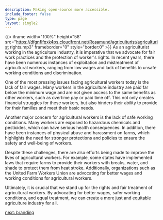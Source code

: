 ```yaml
---
description: Making open-source more accessible.
include_footer: false
type: page
layout: single2
---
```



{{< iframe width="100%" height="58" src="https://dfgnflfqxk4ps.cloudfront.net/Rosamund/agriculturist/agriculturist rights.mp3" frameborder="0" style="border:0" >}}
As an agriculturist working in the agriculture industry, it is imperative that we advocate for fair work practices and the protection of worker's rights. In recent years, there have been numerous instances of exploitation and mistreatment of agricultural workers, ranging from low wages and lack of benefits to unsafe working conditions and discrimination.

One of the most pressing issues facing agricultural workers today is the lack of fair wages. Many workers in the agriculture industry are paid far below the minimum wage and are not given access to the same benefits as other workers, such as overtime pay or paid time off. This not only creates financial struggles for these workers, but also hinders their ability to provide for their families and meet their basic needs.

Another major concern for agricultural workers is the lack of safe working conditions. Many workers are exposed to hazardous chemicals and pesticides, which can have serious health consequences. In addition, there have been instances of physical abuse and harassment on farms, which highlights the need for stronger protections and policies to ensure the safety and well-being of workers.

Despite these challenges, there are also efforts being made to improve the lives of agricultural workers. For example, some states have implemented laws that require farms to provide their workers with breaks, water, and shade to protect them from heat stroke. Additionally, organizations such as the United Farm Workers Union are advocating for better wages and working conditions for agricultural workers.

Ultimately, it is crucial that we stand up for the rights and fair treatment of agricultural workers. By advocating for better wages, safer working conditions, and equal treatment, we can create a more just and equitable agriculture industry for all.


<a href="https://workdojos.com/agriculturist/branding">next: branding</a>
